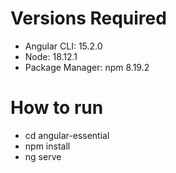 # Versions Required
- Angular CLI: 15.2.0
- Node: 18.12.1
- Package Manager: npm 8.19.2

# How to run
- cd angular-essential
- npm install
- ng serve
